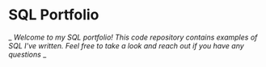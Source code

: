 # SQL Portfolio
_ _Welcome to my SQL portfolio! This code repository contains examples of SQL I've written. Feel free to take a look and reach out if you have any questions_ _
